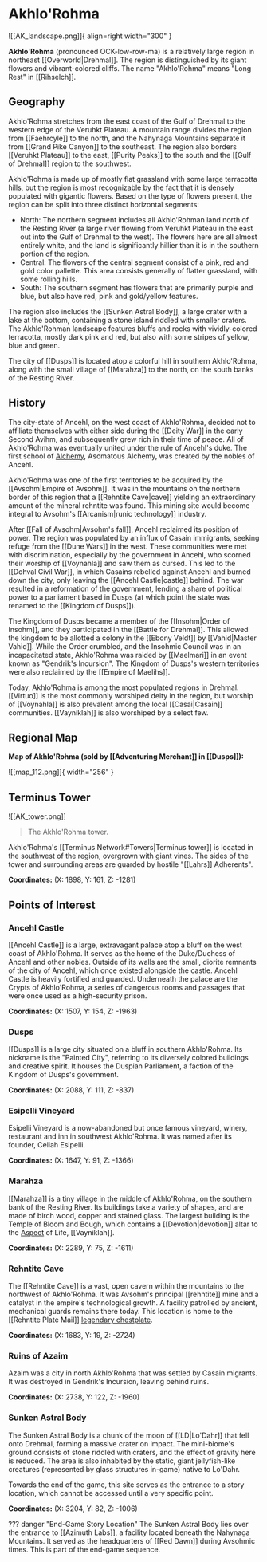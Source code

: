 # Akhlo'Rohma

![[AK_landscape.png]]{ align=right width="300" }

**Akhlo'Rohma** (pronounced OCK-low-row-ma) is a relatively large region in northeast [[Overworld|Drehmal]]. The region is distinguished by its giant flowers and vibrant-colored cliffs. The name "Akhlo'Rohma" means "Long Rest" in [[Rihselch]].

## Geography

Akhlo'Rohma stretches from the east coast of the Gulf of Drehmal to the western edge of the Veruhkt Plateau. A mountain range divides the region from [[Faehrcyle]] to the north, and the Nahynaga Mountains separate it from [[Grand Pike Canyon]] to the southeast. The region also borders [[Veruhkt Plateau]] to the east, [[Purity Peaks]] to the south and the [[Gulf of Drehmal]] region to the southwest.

Akhlo'Rohma is made up of mostly flat grassland with some large terracotta hills, but the region is most recognizable by the fact that it is densely populated with gigantic flowers. Based on the type of flowers present, the region can be split into three distinct horizontal segments: <br>
- North: The northern segment includes all Akhlo'Rohman land north of the Resting River (a large river flowing from Veruhkt Plateau in the east out into the Gulf of Drehmal to the west). The flowers here are all almost entirely white, and the land is significantly hillier than it is in the southern portion of the region. <br>
- Central: The flowers of the central segment consist of a pink, red and gold color pallette. This area consists generally of flatter grassland, with some rolling hills. <br>
- South: The southern segment has flowers that are primarily purple and blue, but also have red, pink and gold/yellow features. <br>

The region also includes the [[Sunken Astral Body]], a large crater with a lake at the bottom, containing a stone island riddled with smaller craters. The Akhlo'Rohman landscape features bluffs and rocks with vividly-colored terracotta, mostly dark pink and red, but also with some stripes of yellow, blue and green.

The city of [[Dusps]] is located atop a colorful hill in southern Akhlo'Rohma, along with the small village of [[Marahza]] to the north, on the south banks of the Resting River. 

## History

The city-state of Ancehl, on the west coast of Akhlo'Rohma, decided not to affiliate themselves with either side during the [[Deity War]] in the early Second Avihm, and subsequently grew rich in their time of peace. All of Akhlo'Rohma was eventually united under the rule of Ancehl's duke. The first school of [Alchemy](/Lore/Magic/Alchemy/), Asomatous Alchemy, was created by the nobles of Ancehl.

Akhlo'Rohma was one of the first territories to be acquired by the [[Avsohm|Empire of Avsohm]]. It was in the mountains on the northern border of this region that a [[Rehntite Cave|cave]] yielding an extraordinary amount of the mineral rehntite was found. This mining site would become integral to Avsohm's [[Arcanism|runic technology]] industry.

After [[Fall of Avsohm|Avsohm's fall]], Ancehl reclaimed its position of power. The region was populated by an influx of Casain immigrants, seeking refuge from the [[Dune Wars]] in the west. These communities were met with discrimination, especially by the government in Ancehl, who scorned their worship of [[Voynahla]] and saw them as cursed. This led to the [[Dohval Civil War]], in which Casains rebelled against Ancehl and burned down the city, only leaving the [[Ancehl Castle|castle]] behind. The war resulted in a reformation of the government, lending a share of political power to a parliament based in Dusps (at which point the state was renamed to the [[Kingdom of Dusps]]).

The Kingdom of Dusps became a member of the [[Insohm|Order of Insohm]], and they participated in the [[Battle for Drehmal]]. This allowed the kingdom to be allotted a colony in the [[Ebony Veldt]] by [[Vahid|Master Vahid]]. While the Order crumbled, and the Insohmic Council was in an incapacitated state, Akhlo'Rohma was raided by [[Maelmari]] in an event known as "Gendrik's Incursion". The Kingdom of Dusps's western territories were also reclaimed by the [[Empire of Maelihs]].

Today, Akhlo'Rohma is among the most populated regions in Drehmal. [[Virtuo]] is the most commonly worshiped deity in the region, but worship of [[Voynahla]] is also prevalent among the local [[Casai|Casain]] communities. [[Vayniklah]] is also worshiped by a select few.

## Regional Map

**Map of Akhlo'Rohma (sold by [[Adventuring Merchant]] in [[Dusps]]):**

![[map_112.png]]{ width="256" }

## Terminus Tower

![[AK_tower.png]]
> The Akhlo'Rohma tower.

Akhlo'Rohma's [[Terminus Network#Towers|Terminus tower]] is located in the southwest of the region, overgrown with giant vines. The sides of the tower and surrounding areas are guarded by hostile "[[Lahrs]] Adherents".

**Coordinates:** (X: 1898, Y: 161, Z: -1281)

## Points of Interest

### Ancehl Castle

[[Ancehl Castle]] is a large, extravagant palace atop a bluff on the west coast of Akhlo'Rohma. It serves as the home of the Duke/Duchess of Ancehl and other nobles. Outside of its walls are the small, diorite remnants of the city of Ancehl, which once existed alongside the castle. Ancehl Castle is heavily fortified and guarded. Underneath the palace are the Crypts of Akhlo'Rohma, a series of dangerous rooms and passages that were once used as a high-security prison.

**Coordinates:** (X: 1507, Y: 154, Z: -1963)

### Dusps

[[Dusps]] is a large city situated on a bluff in southern Akhlo'Rohma. Its nickname is the "Painted City", referring to its diversely colored buildings and creative spirit. It houses the Duspian Parliament, a faction of the Kingdom of Dusps's government.

**Coordinates:** (X: 2088, Y: 111, Z: -837)

### Esipelli Vineyard

Esipelli Vineyard is a now-abandoned but once famous vineyard, winery, restaurant and inn in southwest Akhlo'Rohma. It was named after its founder, Celiah Esipelli.

**Coordinates:** (X: 1647, Y: 91, Z: -1366)

### Marahza

[[Marahza]] is a tiny village in the middle of Akhlo'Rohma, on the southern bank of the Resting River. Its buildings take a variety of shapes, and are made of birch wood, copper and stained glass. The largest building is the Temple of Bloom and Bough, which contains a [[Devotion|devotion]] altar to the [Aspect](/Lore/Higher_Beings/Aspects/) of Life, [[Vayniklah]].

**Coordinates:** (X: 2289, Y: 75, Z: -1611)

### Rehntite Cave

The [[Rehntite Cave]] is a vast, open cavern within the mountains to the northwest of Akhlo'Rohma. It was Avsohm's principal [[rehntite]] mine and a catalyst in the empire's technological growth. A facility patrolled by ancient, mechanical guards remains there today. This location is home to the [[Rehntite Plate Mail]] [legendary chestplate](/Items/Legendary_Items/).

**Coordinates:** (X: 1683, Y: 19, Z: -2724)

### Ruins of Azaim

Azaim was a city in north Akhlo'Rohma that was settled by Casain migrants. It was destroyed in Gendrik's Incursion, leaving behind ruins.

**Coordinates:** (X: 2738, Y: 122, Z: -1960)

### Sunken Astral Body

The Sunken Astral Body is a chunk of the moon of [[LD|Lo'Dahr]] that fell onto Drehmal, forming a massive crater on impact. The mini-biome's ground consists of stone riddled with craters, and the effect of gravity here is reduced. The area is also inhabited by the static, giant jellyfish-like creatures (represented by glass structures in-game) native to Lo'Dahr.

Towards the end of the game, this site serves as the entrance to a story location, which cannot be accessed until a very specific point.

**Coordinates:** (X: 3204, Y: 82, Z: -1006)

??? danger "End-Game Story Location"
    The Sunken Astral Body lies over the entrance to [[Azimuth Labs]], a facility located beneath the Nahynaga Mountains. It served as the headquarters of [[Red Dawn]] during Avsohmic times. This is part of the end-game sequence.
    